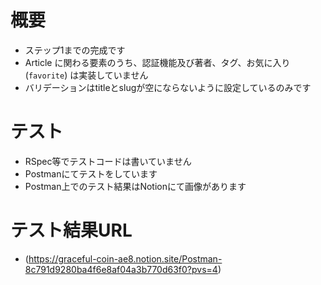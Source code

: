 # 概要
- ステップ1までの完成です
- Article に関わる要素のうち、認証機能及び著者、タグ、お気に入り(`favorite`) は実装していません
- バリデーションはtitleとslugが空にならないように設定しているのみです

# テスト
- RSpec等でテストコードは書いていません
- Postmanにてテストをしています
- Postman上でのテスト結果はNotionにて画像があります

# テスト結果URL
- (https://graceful-coin-ae8.notion.site/Postman-8c791d9280ba4f6e8af04a3b770d63f0?pvs=4)